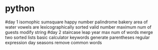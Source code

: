 # python
#day 1
isomophic
sumsquare
happy number
palindrome
bakery
area of water
vowels are lexicographically sorted
valid number
maximum num of guests
modify string
#day 2
staircase
leap year
max num of words
merge two sorted lists
basic calculator
keywords
generate parentheses
regular expression
day seasons
remove common words
